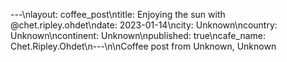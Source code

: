---\nlayout: coffee_post\ntitle: Enjoying the sun with @chet.ripley.ohdet\ndate: 2023-01-14\ncity: Unknown\ncountry: Unknown\ncontinent: Unknown\npublished: true\ncafe_name: Chet.Ripley.Ohdet\n---\n\nCoffee post from Unknown, Unknown